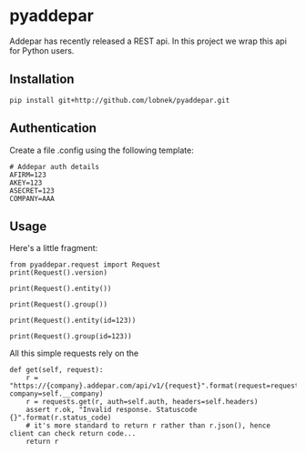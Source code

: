 # pyaddepar
Addepar has recently released a REST api. In this project we wrap this api for Python users.


Installation
------------
    pip install git+http://github.com/lobnek/pyaddepar.git
    
Authentication
--------------

Create a file .config using the following template:

    # Addepar auth details
    AFIRM=123
    AKEY=123
    ASECRET=123
    COMPANY=AAA

    
Usage
-----

Here's a little fragment:


    from pyaddepar.request import Request
    print(Request().version)

    print(Request().entity())

    print(Request().group())

    print(Request().entity(id=123))

    print(Request().group(id=123))

All this simple requests rely on the

    def get(self, request):
        r = "https://{company}.addepar.com/api/v1/{request}".format(request=request, company=self.__company)
        r = requests.get(r, auth=self.auth, headers=self.headers)
        assert r.ok, "Invalid response. Statuscode {}".format(r.status_code)
        # it's more standard to return r rather than r.json(), hence client can check return code...
        return r

